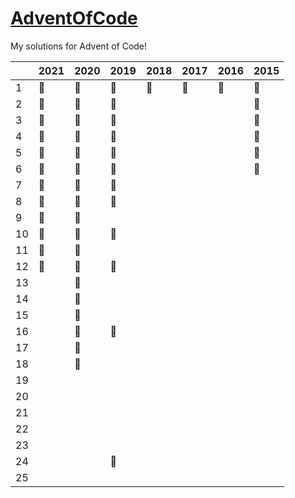 # <a href="https://adventofcode.com/">AdventOfCode</a>

My solutions for Advent of Code!

|    | 2021 | 2020 | 2019 | 2018 | 2017 | 2016 | 2015 
|----|------|------|------|------|------|------|------
| 1  |  🥇  |  🥇  |  🥇  |  🥈  |  🥈  |  🥇  |  🥇  
| 2  |  🥇  |  🥇  |  🥇  |      |      |      |  🥇  
| 3  |  🥇  |  🥇  |  🥇  |      |      |      |  🥇  
| 4  |  🥇  |  🥇  |  🥇  |      |      |      |  🥇  
| 5  |  🥇  |  🥇  |  🥇  |      |      |      |  🥇  
| 6  |  🥇  |  🥇  |  🥈  |      |      |      |  🥇  
| 7  |  🥇  |  🥇  |  🥈  |      |      |      |      
| 8  |  🥇  |  🥇  |  🥇  |      |      |      |      
| 9  |  🥇  |  🥇  |      |      |      |      |      
| 10 |  🥇  |  🥇  |  🥇  |      |      |      |      
| 11 |  🥇  |  🥇  |      |      |      |      |      
| 12 |  🥇  |  🥇  |  🥈  |      |      |      |      
| 13 |      |  🥇  |      |      |      |      |      
| 14 |      |  🥈  |      |      |      |      |      
| 15 |      |  🥈  |      |      |      |      |      
| 16 |      |  🥈  |  🥈  |      |      |      |      
| 17 |      |  🥇  |      |      |      |      |      
| 18 |      |  🥇  |      |      |      |      |      
| 19 |      |      |      |      |      |      |      
| 20 |      |      |      |      |      |      |      
| 21 |      |      |      |      |      |      |      
| 22 |      |      |      |      |      |      |      
| 23 |      |      |      |      |      |      |      
| 24 |      |      |  🥈  |      |      |      |      
| 25 |      |      |      |      |      |      |      